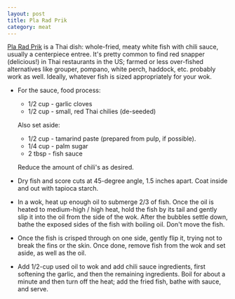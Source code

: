 ```yaml
---
layout: post
title: Pla Rad Prik
category: meat
---
```


[Pla Rad Prik][pla_rad_prik] is a Thai dish: whole-fried, meaty white fish with
chili sauce, usually a centerpiece entree. It's pretty common to find red
snapper (delicious!) in Thai restaurants in the US; farmed or less over-fished
alternatives like grouper, pompano, white perch, haddock, etc. probably work as
well. Ideally, whatever fish is sized appropriately for your wok.

- For the sauce, food process:
  * 1/2 cup - garlic cloves
  * 1/2 cup - small, red Thai chilies (de-seeded)

  Also set aside:
  * 1/2 cup - tamarind paste (prepared from pulp, if possible).
  * 1/4 cup - palm sugar
  * 2 tbsp - fish sauce

  Reduce the amount of chili's as desired.

- Dry fish and score cuts at 45-degree angle, 1.5 inches apart. Coat inside and
  out with tapioca starch.
- In a wok, heat up enough oil to submerge 2/3 of fish. Once the oil is heated
  to medium-high / high heat, hold the fish by its tail and gently slip it into
  the oil from the side of the wok. After the bubbles settle down, bathe the
  exposed sides of the fish with boiling oil. Don't move the fish.
- Once the fish is crisped through on one side, gently flip it, trying not to
  break the fins or the skin. Once done, remove fish from the wok and set aside,
  as well as the oil.
- Add 1/2-cup used oil to wok and add chili sauce ingredients, first softening
  the garlic, and then the remaining ingredients. Boil for about a minute and
  then turn off the heat; add the fried fish, bathe with sauce, and serve.

[pla_rad_prik]: https://www.google.com/search?q=Pla+Rad+Prik&source=lnms&tbm=isch
